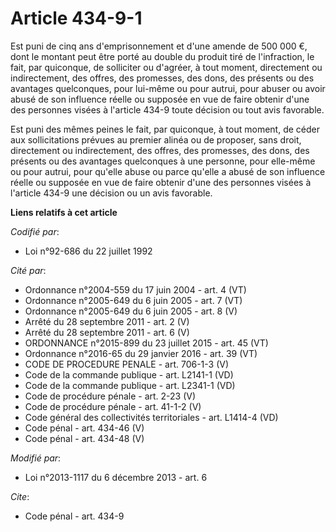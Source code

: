 # Article 434-9-1

Est puni de cinq ans d'emprisonnement et d'une amende de 500 000 €, dont le montant peut être porté au double du produit tiré
de l'infraction, le fait, par quiconque, de solliciter ou d'agréer, à tout moment, directement ou indirectement, des offres,
des promesses, des dons, des présents ou des avantages quelconques, pour lui-même ou pour autrui, pour abuser ou avoir abusé
de son influence réelle ou supposée en vue de faire obtenir d'une des personnes visées à l'article 434-9 toute décision ou
tout avis favorable. 

Est puni des mêmes peines le fait, par quiconque, à tout moment, de céder aux sollicitations prévues au premier alinéa ou de
proposer, sans droit, directement ou indirectement, des offres, des promesses, des dons, des présents ou des avantages
quelconques à une personne, pour elle-même ou pour autrui, pour qu'elle abuse ou parce qu'elle a abusé de son influence
réelle ou supposée en vue de faire obtenir d'une des personnes visées à l'article 434-9 une décision ou un avis favorable.

**Liens relatifs à cet article**

_Codifié par_:

  - Loi n°92-686 du 22 juillet 1992

_Cité par_:

  - Ordonnance n°2004-559 du 17 juin 2004 - art. 4 (VT)
  - Ordonnance n°2005-649 du 6 juin 2005 - art. 7 (VT)
  - Ordonnance n°2005-649 du 6 juin 2005 - art. 8 (V)
  - Arrêté du 28 septembre 2011 - art. 2 (V)
  - Arrêté du 28 septembre 2011 - art. 6 (V)
  - ORDONNANCE n°2015-899 du 23 juillet 2015 - art. 45 (VT)
  - Ordonnance n°2016-65 du 29 janvier 2016 - art. 39 (VT)
  - CODE DE PROCEDURE PENALE - art. 706-1-3 (V)
  - Code de la commande publique - art. L2141-1 (VD)
  - Code de la commande publique - art. L2341-1 (VD)
  - Code de procédure pénale - art. 2-23 (V)
  - Code de procédure pénale - art. 41-1-2 (V)
  - Code général des collectivités territoriales - art. L1414-4 (VD)
  - Code pénal - art. 434-46 (V)
  - Code pénal - art. 434-48 (V)

_Modifié par_:

  - Loi n°2013-1117 du 6 décembre 2013 - art. 6

_Cite_:

  - Code pénal - art. 434-9
